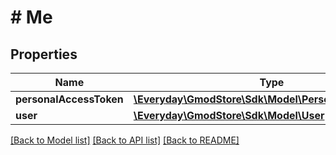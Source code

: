# # Me

## Properties

Name | Type | Description | Notes
------------ | ------------- | ------------- | -------------
**personalAccessToken** | [**\Everyday\GmodStore\Sdk\Model\PersonalAccessToken**](PersonalAccessToken.md) |  | [optional]
**user** | [**\Everyday\GmodStore\Sdk\Model\User**](User.md) |  |

[[Back to Model list]](../../README.md#models) [[Back to API list]](../../README.md#endpoints) [[Back to README]](../../README.md)
